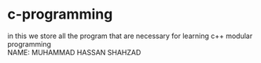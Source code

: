# c-programming
in this we store all the program that are necessary for learning c++ modular programming
<br>
NAME: MUHAMMAD HASSAN SHAHZAD
